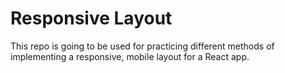 # Responsive Layout

This repo is going to be used for practicing different methods of implementing a responsive, mobile layout for a React app.